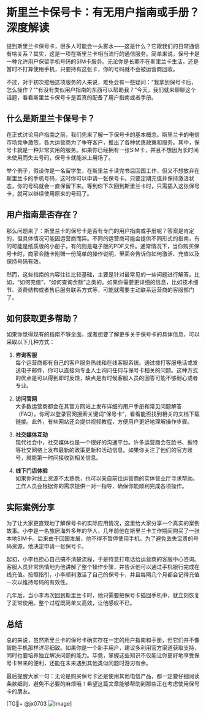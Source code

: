 # 斯里兰卡保号卡：有无用户指南或手册？深度解读

提到斯里兰卡保号卡，很多人可能会一头雾水——这是什么？它跟我们的日常通信有啥关系？其实，这是一项在斯里兰卡相当流行的通信服务。简单来说，保号卡是一种允许用户保留手机号码的SIM卡服务。无论你是长期不在斯里兰卡生活，还是暂时不打算使用手机，只要持有这张卡，你的号码就不会被运营商回收。

不过，对于初次接触这项服务的人来说，难免会有一些疑问：“我拿到保号卡后，怎么操作？”“有没有类似用户指南的东西可以帮助我？”今天，我们就来聊聊这个话题，看看斯里兰卡保号卡是否真的配备了用户指南或者手册。

## 什么是斯里兰卡保号卡？

在正式讨论用户指南之前，我们先来了解一下保号卡的基本概念。斯里兰卡的电信市场竞争激烈，各大运营商为了争夺客户，推出了各种优惠政策和服务。其中，保号卡就是一种非常实用的服务。如果你已经拥有一张SIM卡，并且不想因为长时间未使用而失去号码，保号卡就能派上用场了。

举个例子，假设你是一名留学生，在斯里兰卡读完书后回国工作，但又不想放弃在斯里兰卡的手机号码，这时你可以申请一张保号卡。只要定期充值并保持激活状态，你的号码就会一直保留下来。等到你下次回到斯里兰卡时，只需插入这张保号卡，就可以继续使用原来的号码了。

## 用户指南是否存在？

那么问题来了：斯里兰卡的保号卡是否有专门的用户指南或手册呢？答案是肯定的，但具体情况可能因运营商而异。不同的运营商可能会提供不同形式的指南，有的可能是纸质版的小册子，有的则是电子版的PDF文件。通常情况下，当你购买保号卡时，商家会随卡附赠一份简单的操作说明，里面会告诉你如何激活、充值以及保持号码有效。

然而，这些指南的内容往往比较基础，主要是针对最常见的一些问题进行解答。比如，“如何充值”、“如何查询余额”之类的。如果你需要更详细的信息，比如技术细节、资费结构或者售后服务联系方式等，可能就需要主动联系运营商的客服部门了。

## 如何获取更多帮助？

如果你觉得现有的指南不够全面，或者想要了解更多关于保号卡的具体信息，可以采取以下几种方式：

1. **咨询客服**  
   每个运营商都有自己的客户服务热线和在线客服系统。通过拨打客服电话或发送电子邮件，你可以直接向专业人士询问任何与保号卡相关的问题。这种方式的优点是可以得到即时反馈，缺点是有时候客服人员的回答可能不够耐心或者专业。

2. **访问官网**  
   大多数运营商都会在其官方网站上发布详细的用户手册和常见问题解答（FAQ）。你可以登录官网搜索关键词“保号卡”，看看能否找到相关的文档下载链接。此外，有些网站还会提供视频教程，方便用户更好地理解操作步骤。

3. **社交媒体互动**  
   现代社会中，社交媒体也是一个很好的沟通平台。许多运营商会在脸书、推特等社交网络上发布最新的政策更新和活动信息。如果你关注了他们的官方账号，就能第一时间接收到相关信息。

4. **线下门店体验**  
   如果你对线上资源不太熟悉，也可以亲自前往运营商的实体营业厅寻求帮助。工作人员会根据你的需求提供一对一指导，确保你能顺利完成各项操作。

## 实际案例分享

为了让大家更直观地了解保号卡的实际应用情况，这里给大家分享一个真实的案例故事。小李是一名旅居海外多年的华人，几年前他在斯里兰卡工作期间购买了一张本地SIM卡。后来由于回国发展，他不得不暂停使用手机。为了避免丢失宝贵的号码资源，他决定申请一张保号卡。

起初，小李也担心自己搞不清楚流程，于是特意打电话给运营商的客服中心咨询。客服人员非常热情地为他讲解了整个操作步骤，并告诉他可以通过手机银行完成在线充值。按照指引，小李顺利激活了自己的保号卡，并且每隔几个月都会记得充值一次以维持号码的有效性。

几年后，当小李再次回到斯里兰卡时，他只需要把保号卡插回手机中，就立刻恢复了正常使用。整个过程既简单又高效，让他感叹不已。

## 总结

总的来说，虽然斯里兰卡的保号卡确实存在一定的用户指南和手册，但它们并不像智能手机那样详尽细致。如果你是一个新手用户，建议多利用官方渠道获取支持，同时也要培养独立解决问题的能力。毕竟，掌握这些知识不仅能让你更好地享受保号卡带来的便利，还能在未来遇到其他类似问题时游刃有余。

最后提醒大家一句：无论是购买保号卡还是使用其他电信产品，都一定要仔细阅读条款细则，避免不必要的麻烦哦！希望这篇文章能够帮助到那些正在考虑使用保号卡的朋友。

[TG💪+ @jx0703 ![Image](https://github.com/user-attachments/assets/dbca1d08-cadb-493c-b0ec-ad6f7a83f270)]